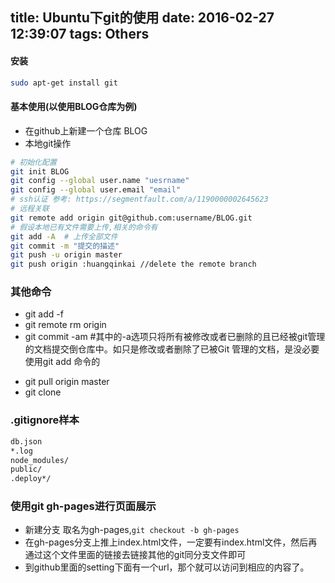 title: Ubuntu下git的使用
date: 2016-02-27 12:39:07
tags: Others
---
#### 安装
```bash
sudo apt-get install git
```
#### 基本使用(以使用BLOG仓库为例)
+ 在github上新建一个仓库 BLOG
+ 本地git操作
```bash
# 初始化配置
git init BLOG
git config --global user.name "uesrname"
git config --global user.email "email"
# ssh认证 参考: https://segmentfault.com/a/1190000002645623
# 远程关联
git remote add origin git@github.com:username/BLOG.git
# 假设本地已有文件需要上传,相关的命令有
git add -A  # 上传全部文件
git commit -m "提交的描述"
git push -u origin master 
git push origin :huangqinkai //delete the remote branch 
```
### 其他命令
+ git add -f 
+ git remote rm origin
+ git commit -am #其中的-a选项只将所有被修改或者已删除的且已经被git管理的文档提交倒仓库中。如只是修改或者删除了已被Git 管理的文档，是没必要使用git add 命令的
- git pull origin master
- git clone
### .gitignore样本
``` bash
db.json
*.log
node_modules/
public/
.deploy*/
```
### 使用git gh-pages进行页面展示
+ 新建分支 取名为gh-pages,`git checkout -b gh-pages`
+ 在gh-pages分支上推上index.html文件，一定要有index.html文件，然后再通过这个文件里面的链接去链接其他的git同分支文件即可
+ 到github里面的setting下面有一个url，那个就可以访问到相应的内容了。
    